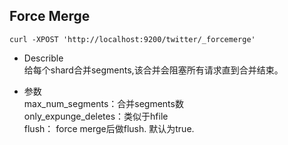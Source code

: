 ## Force Merge
```
curl -XPOST 'http://localhost:9200/twitter/_forcemerge'
```
- Describle  
给每个shard合并segments,该合并会阻塞所有请求直到合并结束。

- 参数  
 max_num_segments：合并segments数  
only_expunge_deletes：类似于hfile  
flush： force merge后做flush. 默认为true.   

 
